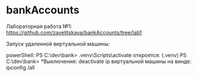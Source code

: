 # bankAccounts

Лабораторная работа №1: https://github.com/zavelitskaya/bankAccounts/tree/lab1

Запуск удаленной виртуальной машины:

powerShell: PS C:\dev\bank> .venv\Scripts\activate
откроется: (.venv) PS C:\dev\bank>
*Выключение: deactivate
ip виртуальной машины на винде: ipconfig /all
